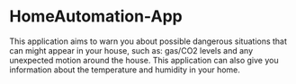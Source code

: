 # HomeAutomation-App
This application aims to warn you about possible dangerous situations that can might appear in your house, such as: gas/CO2 levels and any unexpected motion around the house.
This application can also give you information about the temperature and humidity in your home.
